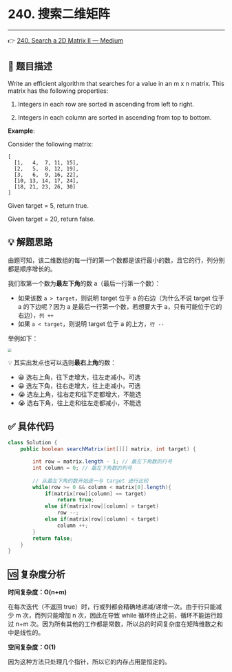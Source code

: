 # 240. 搜索二维矩阵

---

👉 [240. Search a 2D Matrix II — Medium](https://leetcode-cn.com/problems/search-a-2d-matrix-ii/)

## 📜 题目描述

Write an efficient algorithm that searches for a value in an m x n matrix. This matrix has the following properties:

1. Integers in each row are sorted in ascending from left to right.

2. Integers in each column are sorted in ascending from top to bottom.

**Example**:

Consider the following matrix:

```
[
  [1,   4,  7, 11, 15],
  [2,   5,  8, 12, 19],
  [3,   6,  9, 16, 22],
  [10, 13, 14, 17, 24],
  [18, 21, 23, 26, 30]
]
```

Given target = 5, return true.

Given target = 20, return false.

## 💡 解题思路

由题可知，该二维数组的每一行的第一个数都是该行最小的数，且它的行，列分别都是顺序增长的。

我们取第一个数为**最左下角**的数 a（最后一行第一个数）：

- 如果该数 `a > target`，则说明 target 位于 a 的右边（为什么不说 target 位于 a 的下边呢？因为 a 是最后一行第一个数，若想要大于 a，只有可能位于它的右边），`列 ++`
- 如果 `a < target`，则说明 target 位于 a 的上方，`行 --`

举例如下：

<img src="https://cs-wiki.oss-cn-shanghai.aliyuncs.com/img/20200923164747.png" style="zoom: 50%;" />

💡 其实出发点也可以选则**最右上角**的数：

- 😀 选右上角，往下走增大，往左走减小，可选 
- 😀 选左下角，往右走增大，往上走减小，可选
- 😭 选左上角，往右走和往下走都增大，不能选
- 😭 选右下角，往上走和往左走都减小，不能选

## ✅ 具体代码

```java
class Solution {
    public boolean searchMatrix(int[][] matrix, int target) {

        int row = matrix.length - 1; // 最左下角数的行号
        int column = 0; // 最左下角数的列号
        
        // 从最左下角的数开始逐一与 target 进行比较
        while(row >= 0 && column < matrix[0].length){
            if(matrix[row][column] == target)
                return true;
            else if(matrix[row][column] > target)
                row --;
            else if(matrix[row][column] < target)
                column ++;
        }
        return false;
    }
}
```



## 🆚 复杂度分析

**时间复杂度：O(n+m)**

在每次迭代（不返回 true）时，行或列都会精确地递减/递增一次。由于行只能减少 m 次，而列只能增加 n 次，因此在导致 while 循环终止之前，循环不能运行超过 n+m 次。因为所有其他的工作都是常数，所以总的时间复杂度在矩阵维数之和中是线性的。

**空间复杂度：O(1)**

因为这种方法只处理几个指针，所以它的内存占用是恒定的。

